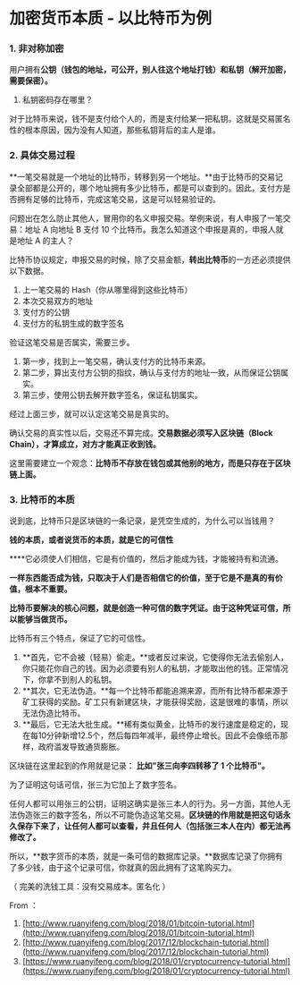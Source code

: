 # 加密货币本质 - 以比特币为例

### 1. 非对称加密

用户拥有**公钥（钱包的地址，可公开，别人往这个地址打钱）和私钥（解开加密，需要保密）。**

1. 私钥密码存在哪里？

对于比特币来说，钱不是支付给个人的，而是支付给某一把私钥。这就是交易匿名性的根本原因，因为没有人知道，那些私钥背后的主人是谁。

### 2. 具体交易过程

**一笔交易就是一个地址的比特币，转移到另一个地址。**由于比特币的交易记录全部都是公开的，哪个地址拥有多少比特币，都是可以查到的。因此，支付方是否拥有足够的比特币，完成这笔交易，这是可以轻易验证的。

问题出在怎么防止其他人，冒用你的名义申报交易。举例来说，有人申报了一笔交易：地址 A 向地址 B 支付 10 个比特币。我怎么知道这个申报是真的，申报人就是地址 A 的主人？

比特币协议规定，申报交易的时候，除了交易金额，**转出比特币**的一方还必须提供以下数据。

1. 上一笔交易的 Hash（你从哪里得到这些比特币）
2. 本次交易双方的地址
3. 支付方的公钥
4. 支付方的私钥生成的数字签名

验证这笔交易是否属实，需要三步。

1. 第一步，找到上一笔交易，确认支付方的比特币来源。
2. 第二步，算出支付方公钥的指纹，确认与支付方的地址一致，从而保证公钥属实。
3. 第三步，使用公钥去解开数字签名，保证私钥属实。

经过上面三步，就可以认定这笔交易是真实的。

确认交易的真实性以后，交易还不算完成。**交易数据必须写入区块链（Block Chain），才算成立，对方才能真正收到钱。**

这里需要建立一个观念：**比特币不存放在钱包或其他别的地方，而是只存在于区块链上面。**

### 3. 比特币的本质

说到底，比特币只是区块链的一条记录，是凭空生成的，为什么可以当钱用？

**钱的本质，或者说货币的本质，就是它的可信性**

 ****它必须使人们相信，它是有价值的，然后才能成为钱，才能被持有和流通。

**一样东西能否成为钱，只取决于人们是否相信它的价值，至于它是不是真的有价值，根本不重要。**

**比特币要解决的核心问题，就是创造一种可信的数字凭证。由于这种凭证可信，所以能够当做货币。**

比特币有三个特点，保证了它的可信性。

1. **首先，它不会被（轻易）偷走。**或者反过来说，它使得你无法去偷别人，你只能花你自己的钱。因为必须要有别人的私钥，才能取出他的钱。正常情况下，你拿不到别人的私钥。
2. **其次，它无法伪造。**每一个比特币都能追溯来源，而所有比特币都来源于矿工获得的奖励。矿工只有新建区块，才能获得奖励，这是很难的事情，所以无法伪造比特币。
3. **最后，它无法大批生成。**稀有类似黄金，比特币的发行速度是稳定的，现在每10分钟新增12.5个，然后每四年减半，最终停止增长。因此不会像纸币那样，政府滥发导致通货膨胀。

区块链在这里起到的作用就是记录： **比如"张三向李四转移了 1 个比特币"。**

为了证明这句话可信，张三为它加上了数字签名。

任何人都可以用张三的公钥，证明这确实是张三本人的行为。另一方面，其他人无法伪造张三的数字签名，所以不可能伪造这笔交易。**区块链的作用就是把这句话永久保存下来了，让任何人都可以查看，并且任何人（包括张三本人在内）都无法再修改了。**

所以，**数字货币的本质，就是一条可信的数据库记录。**数据库记录了你拥有了多少钱，由于这个记录可信，你就真的因此拥有了这笔购买力。

（ 完美的洗钱工具：没有交易成本。匿名化 ）

From ： 

1. [http://www.ruanyifeng.com/blog/2018/01/bitcoin-tutorial.html](http://www.ruanyifeng.com/blog/2018/01/bitcoin-tutorial.html)
2. [http://www.ruanyifeng.com/blog/2017/12/blockchain-tutorial.html](http://www.ruanyifeng.com/blog/2017/12/blockchain-tutorial.html)
3. [https://www.ruanyifeng.com/blog/2018/01/cryptocurrency-tutorial.html](https://www.ruanyifeng.com/blog/2018/01/cryptocurrency-tutorial.html)